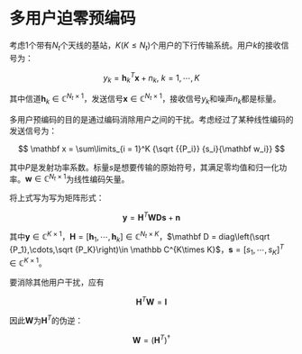 # 多用户迫零预编码

考虑1个带有$N_t$个天线的基站，$K\left(K\leq N_t\right)$个用户的下行传输系统。用户$k$的接收信号为：

$$
{y_k} = {\mathbf h}_k^T{\mathbf x} + {n_k},\ k = 1,\cdots,K
$$

其中信道${\mathbf h}_k \in \mathbb C^{N_t \times 1}$，发送信号$\mathbf x \in \mathbb C^{N_t\times 1}$，接收信号$y_k$和噪声$n_k$都是标量。

多用户预编码的目的是通过编码消除用户之间的干扰。考虑经过了某种线性编码的发送信号为：

$$
\mathbf x = \sum\limits_{i = 1}^K {\sqrt {{P_i}} {s_i}{\mathbf w_i}}
$$

其中$P$是发射功率系数。标量$s$是想要传输的原始符号，其满足零均值和归一化功率。$\mathbf w \in \mathbb C^{N_t \times 1}$为线性编码矢量。

将上式写为写为矩阵形式：

$$
\mathbf y = {\mathbf H^T}\mathbf {WDs} + \mathbf n
$$

其中$\mathbf y \in \mathbb C^{K \times 1}$，$\mathbf H = [\mathbf h_1,\cdots,\mathbf h_k]\in \mathbb C^{N_t \times K}$，$\mathbf D = diag\left(\sqrt {P_1},\cdots,\sqrt {P_K}\right)\in \mathbb C^{K\times K}$，$\mathbf s=[s_1,\cdots,s_K]^T\in \mathbb C^{K\times 1}$。

要消除其他用户干扰，应有

$$
{\mathbf H^T}\mathbf W = \mathbf I
$$

因此$\mathbf W$为$\mathbf H^T$的伪逆：

$$
\mathbf W = {\left( {{\mathbf H^T}} \right)^\dag }
$$
